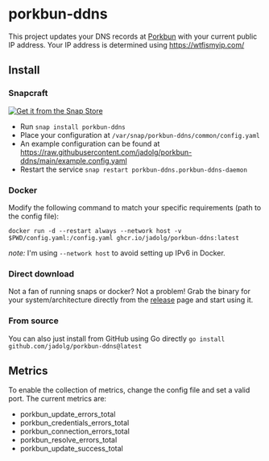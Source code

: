 # porkbun-ddns

This project updates your DNS records at [Porkbun](https://porkbun.com/) with your current public IP address.
Your IP address is determined using https://wtfismyip.com/

## Install

### Snapcraft

[![Get it from the Snap Store](https://snapcraft.io/static/images/badges/en/snap-store-black.svg)](https://snapcraft.io/porkbun-ddns)

- Run `snap install porkbun-ddns`
- Place your configuration at `/var/snap/porkbun-ddns/common/config.yaml`
- An example configuration can be found at https://raw.githubusercontent.com/jadolg/porkbun-ddns/main/example.config.yaml
- Restart the service `snap restart porkbun-ddns.porkbun-ddns-daemon`

### Docker

Modify the following command to match your specific requirements (path to the config file):
```
docker run -d --restart always --network host -v $PWD/config.yaml:/config.yaml ghcr.io/jadolg/porkbun-ddns:latest
```
*note:* I'm using `--network host` to avoid setting up IPv6 in Docker.

### Direct download

Not a fan of running snaps or docker? Not a problem!
Grab the binary for your system/architecture directly from the [release](https://github.com/jadolg/porkbun-ddns/releases) page and start using it.

### From source

You can also just install from GitHub using Go directly `go install github.com/jadolg/porkbun-ddns@latest`

## Metrics

To enable the collection of metrics, change the config file and set a valid port.
The current metrics are:
- porkbun_update_errors_total
- porkbun_credentials_errors_total
- porkbun_connection_errors_total
- porkbun_resolve_errors_total
- porkbun_update_success_total
